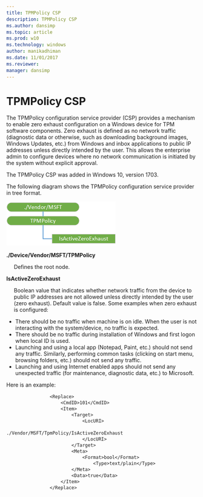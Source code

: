 ```yaml
---
title: TPMPolicy CSP
description: TPMPolicy CSP
ms.author: dansimp
ms.topic: article
ms.prod: w10
ms.technology: windows
author: manikadhiman
ms.date: 11/01/2017
ms.reviewer: 
manager: dansimp
---
```


# TPMPolicy CSP


The TPMPolicy configuration service provider (CSP) provides a mechanism to enable zero exhaust configuration on a Windows device for TPM software components. Zero exhaust is defined as no network traffic (diagnostic data or otherwise, such as downloading background images, Windows Updates, etc.) from Windows and inbox applications to public IP addresses unless directly intended by the user. This allows the enterprise admin to configure devices where no network communication is initiated by the system without explicit approval.

The TPMPolicy CSP was added in Windows 10, version 1703.

The following diagram shows the TPMPolicy configuration service provider in tree format.

![tpmpolicy csp](images/provisioning-csp-tpmpolicy.png)

<a href="" id="--device-vendor-msft-tpmpolicy"></a>**./Device/Vendor/MSFT/TPMPolicy**  
<p style="margin-left: 20px">Defines the root node.</p>

<a href="" id="isactivezeroexhaust"></a>**IsActiveZeroExhaust**  
<p style="margin-left: 20px">Boolean value that indicates whether network traffic from the device to public IP addresses are not allowed unless directly intended by the user (zero exhaust). Default value is false. Some examples when zero exhaust is configured:</p>

<ul>
<li>There should be no traffic when machine is on idle. When the user is not interacting with the system/device, no traffic is expected. </li>
<li>There should be no traffic during installation of Windows and first logon when local ID is used.</li>
<li>Launching and using a local app (Notepad, Paint, etc.) should not send any traffic. Similarly, performing common tasks (clicking on start menu, browsing folders, etc.) should not send any traffic.</li>
<li>Launching and using Internet enabled apps should not send any unexpected traffic (for maintenance, diagnostic data, etc.) to Microsoft.</li>
</ul>

Here is an example:

``` syntax
                <Replace>
                    <CmdID>101</CmdID>
                    <Item>
                        <Target>
                            <LocURI>
                                ./Vendor/MSFT/TpmPolicy/IsActiveZeroExhaust
                            </LocURI>
                        </Target>
                        <Meta>
                            <Format>bool</Format>
                                <Type>text/plain</Type>
                        </Meta>
                        <Data>true</Data>
                    </Item>
                </Replace>
```
